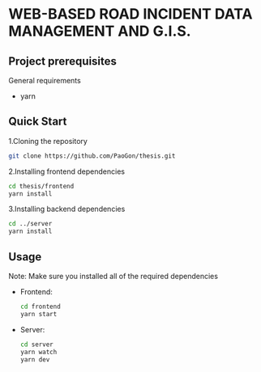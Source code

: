 # WEB-BASED ROAD INCIDENT DATA MANAGEMENT AND G.I.S. 

## Project prerequisites

General requirements

* yarn


## Quick Start

1.Cloning the repository
```bash
git clone https://github.com/PaoGon/thesis.git
```

2.Installing frontend dependencies

```bash
cd thesis/frontend
yarn install
```

3.Installing backend dependencies

```bash
cd ../server
yarn install
```

## Usage

Note: Make sure you installed all of the required dependencies

* Frontend:
  ```bash
  cd frontend
  yarn start
  ```

* Server:
  ```bash
  cd server
  yarn watch
  yarn dev
  ```

